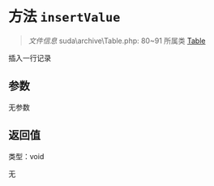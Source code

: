 # 方法 `insertValue`

> *文件信息* suda\archive\Table.php: 80~91
> 所属类 [Table](../Table.md)


插入一行记录

## 参数


无参数


## 返回值

类型：void

无

